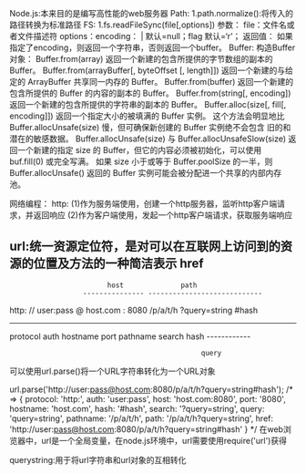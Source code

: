 Node.js:本来目的是编写高性能的web服务器
Path:
1.path.normalize():将传入的路径转换为标准路径
FS:
1.fs.readFileSync(file[,options])
    参数：
     file：文件名或者文件描述符
     options：encoding： <String>|<Null>  默认=null；flag  <String> 默认=‘r’；
    返回值：
     如果指定了encoding，则返回一个字符串，否则返回一个buffer。
Buffer:
    构造Buffer对象：
        Buffer.from(array) 返回一个新建的包含所提供的字节数组的副本的 Buffer。
        Buffer.from(arrayBuffer[, byteOffset [, length]]) 返回一个新建的与给定的 ArrayBuffer 共享同一内存的 Buffer。
        Buffer.from(buffer) 返回一个新建的包含所提供的 Buffer 的内容的副本的 Buffer。
        Buffer.from(string[, encoding]) 返回一个新建的包含所提供的字符串的副本的 Buffer。
        Buffer.alloc(size[, fill[, encoding]]) 返回一个指定大小的被填满的 Buffer 实例。 这个方法会明显地比 Buffer.allocUnsafe(size) 慢，但可确保新创建的 Buffer 实例绝不会包含        旧的和潜在的敏感数据。
        Buffer.allocUnsafe(size) 与 Buffer.allocUnsafeSlow(size) 返回一个新建的指定 size 的 Buffer，但它的内容必须被初始化，可以使用 buf.fill(0) 或完全写满。
        如果 size 小于或等于 Buffer.poolSize 的一半，则 Buffer.allocUnsafe() 返回的 Buffer 实例可能会被分配进一个共享的内部内存池。

 网络编程：
 http:
    (1)作为服务端使用，创建一个http服务器，监听http客户端请求，并返回响应
    (2)作为客户端使用，发起一个http客户端请求，获取服务端响应

 url:统一资源定位符，是对可以在互联网上访问到的资源的位置及方法的一种简洁表示
                           href
 -----------------------------------------------------------------
                            host              path
                      --------------- ----------------------------
 http: // user:pass @ host.com : 8080 /p/a/t/h ?query=string #hash
 -----    ---------   --------   ---- -------- ------------- -----
protocol     auth     hostname   port pathname     search     hash
                                                ------------
 
                                                   query

可以使用url.parse()将一个URL字符串转化为一个URL对象

url.parse('http://user:pass@host.com:8080/p/a/t/h?query=string#hash');
/* =>
{ protocol: 'http:',
  auth: 'user:pass',
  host: 'host.com:8080',
  port: '8080',
  hostname: 'host.com',
  hash: '#hash',
  search: '?query=string',
  query: 'query=string',
  pathname: '/p/a/t/h',
  path: '/p/a/t/h?query=string',
  href: 'http://user:pass@host.com:8080/p/a/t/h?query=string#hash' }
*/
在web浏览器中，url是一个全局变量，在node.js环境中，url需要使用require('url')获得

querystring:用于将url字符串和url对象的互相转化